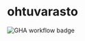 # ohtuvarasto

![GHA workflow badge](https://github.com/kurkilmo/ohtuvarasto/workflows/CI/badge.svg)

